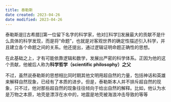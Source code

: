 ```yaml
---
title: 泰勒斯
date created: 2023-04-26
date modified: 2023-04-26
---
```


泰勒斯是[[古希腊]]第一位留下名字的科学家，他对[[科学]]发展最大的贡献不是什么具体的科学发现，而是将“命题”，也就是对客观世界的确定性描述引入科学，并且建立各个命题之间的关系。他还提出，通过逻辑证明命题正确性的思想。

在此基础之上，才有可能依靠逻辑和数学，发展出严密的科学体系。正因为他的这个贡献，他被后人称为**科学哲学（scientific philosophy）之父**

不过，虽然说泰勒斯的思想相比同时期其他文明用超自然的力量，包括神话和英雄来解释自然现象，已经有了本质的进步。但是，泰勒斯本人并不排斥超自然的现象，只不过，他对那些超自然的现象往往倾向于给出自然的解释。比如，他认为水是万物之本原，地壳是漂浮在水中的，地震是地壳被海浪冲击导致的等等
